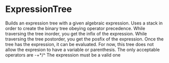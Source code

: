 # ExpressionTree
Builds an expression tree with a given algebraic expression.
Uses a stack in order to create the binary tree obeying operator precedence.
While traversing the tree inorder, you get the infix of the expression.
While traversing the tree postorder, you get the posfix of the expression.
Once the tree has the expression, it can be evaluated.
For now, this tree does not allow the expresion to have a variable or parenthesis.
The only acceptable operators are -+*/^
The expression must be a valid one
